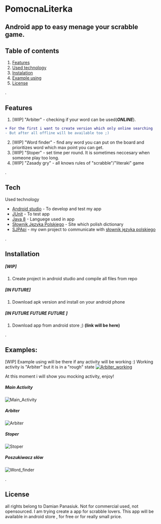 # PomocnaLiterka
## Android app to easy menage your scrabble game.

## Table of contents
1. [ Features ](#fea)
2. [ Used technology ](#tech)
3. [ Instalation ](#instal)
4. [ Example using ](#example)
5. [ License ](#lic)

<a name="fea">.</a>
## Features

1. [WIP]  "Arbiter" - checking if your word can be used(***ONLINE***).
```diff
+ For the first i want to create version which only online searching
- But after all offline will be available too ;)
```
2. [WIP] "Word finder" - find any word you can put on the board and prioritizes word which max point you can get.
3.  [WIP] "Stoper" - set time per round. It is sometimes neccesary when someone play too long.
4. [WIP] "Zasady gry" - all knows rules of "scrabble"/"literaki" game

<a name="tech">.</a>
## Tech

Used technology

- [Android studio](https://developer.android.com/studio) - To develop and test my app
- [JUnit](https://junit.org/junit5/) - To test app
- [Java 8](https://java.com/pl/download/help/java8.html) - Languege used in app
- [Słownik Języka Polskiego](https://sjp.pl) - Site which polish dictionary
- [SJPApi](https://github.com/GHRik/SjpAPI) - my own project to communicate with [słownik języka polskiego](www.sjp.pl)

<a name="instal">.</a>
## Installation

##### [WIP]
1. Create project in android studio and compile all files from repo

##### [IN FUTURE]
1. Download apk version and install on your android phone

##### [IN FUTURE FUTURE FUTURE ]
1. Download app from android store ;) **(link will be here)**

<a name="examples">.</a>
## Examples:

[WIP] Example using will be there if any activity will be working :)
Working activity is "Arbiter" but it is in a "rough" state
[![Arbiter_working](https://github.com/GHRik/PomocnaLiterka/blob/main/examplePNGForVid/Arbiter.PNG)](https://youtu.be/ObImR1PiZHY)

At this moment i will show you mocking activity, enjoy!

##### Main Activity
![Main_Activity](https://github.com/GHRik/PomocnaLiterka/blob/main/mockingPNG/main_activity.PNG?raw=true)

##### Arbiter
![Arbiter](https://github.com/GHRik/PomocnaLiterka/blob/main/mockingPNG/arbiter.PNG?raw=true)

##### Stoper
![Stoper](https://github.com/GHRik/PomocnaLiterka/blob/main/mockingPNG/stoper.PNG?raw=true)

##### Poszukiwacz słów
![Word_finder](https://github.com/GHRik/PomocnaLiterka/blob/main/mockingPNG/finder.PNG?raw=true)


<a name="lic">.</a>
## License
all rights belong to Damian Panasiuk. Not for commercial used, not opensourced.
I am trying create a app for scrabble lovers. This app will be available in android store , for free or for really small price.
